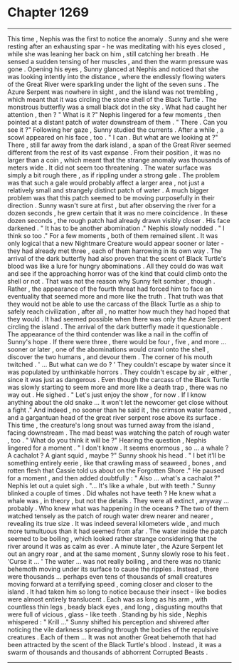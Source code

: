 
# Chapter 1269


---

This time , Nephis was the first to notice the anomaly . Sunny and she were resting after an exhausting spar - he was meditating with his eyes closed , while she was leaning her back on him , still catching her breath .
He sensed a sudden tensing of her muscles , and then the warm pressure was gone . Opening his eyes , Sunny glanced at Nephis and noticed that she was looking intently into the distance , where the endlessly flowing waters of the Great River were sparkling under the light of the seven suns .
The Azure Serpent was nowhere in sight , and the island was not trembling , which meant that it was circling the stone shell of the Black Turtle . The monstrous butterfly was a small black dot in the sky . What had caught her attention , then ?
" What is it ?"
Nephis lingered for a few moments , then pointed at a distant patch of water downstream of them .
" There . Can you see it ?"
Following her gaze , Sunny studied the currents . After a while , a scowl appeared on his face , too .
" I can . But what are we looking at ?"
There , still far away from the dark island , a span of the Great River seemed different from the rest of its vast expanse . From their position , it was no larger than a coin , which meant that the strange anomaly was thousands of meters wide .
It did not seem too threatening . The water surface was simply a bit rough there , as if rippling under a strong gale . The problem was that such a gale would probably affect a larger area , not just a relatively small and strangely distinct patch of water .
A much bigger problem was that this patch seemed to be moving purposefully in their direction . Sunny wasn't sure at first , but after observing the river for a dozen seconds , he grew certain that it was no mere coincidence .
In these dozen seconds , the rough patch had already drawn visibly closer .
His face darkened .
" It has to be another abomination ."
Nephis slowly nodded .
" I think so too ."
For a few moments , both of them remained silent . It was only logical that a new Nightmare Creature would appear sooner or later - they had already met three , each of them harrowing in its own way . The arrival of the dark butterfly had also proven that the scent of Black Turtle's blood was like a lure for hungry abominations .
All they could do was wait and see if the approaching horror was of the kind that could climb onto the shell or not .
That was not the reason why Sunny felt somber , though . Rather , the appearance of the fourth threat had forced him to face an eventuality that seemed more and more like the truth .
That truth was that they would not be able to use the carcass of the Black Turtle as a ship to safely reach civilization , after all , no matter how much they had hoped that they would . It had seemed possible when there was only the Azure Serpent circling the island . The arrival of the dark butterfly made it questionable .
The appearance of the third contender was like a nail in the coffin of Sunny's hope . If there were three , there would be four , five , and more ... sooner or later , one of the abominations would crawl onto the shell , discover the two humans , and devour them .
The corner of his mouth twitched .
' ... But what can we do ? '
They couldn't escape by water since it was populated by unthinkable horrors . They couldn't escape by air , either , since it was just as dangerous . Even though the carcass of the Black Turtle was slowly starting to seem more and more like a death trap , there was no way out .
He sighed .
" Let's just enjoy the show , for now . If I know anything about the old snake ... it won't let the newcomer get close without a fight ."
And indeed , no sooner than he said it , the crimson water foamed , and a gargantuan head of the great river serpent rose above its surface . This time , the creature's long snout was turned away from the island , facing downstream . The mad beast was watching the patch of rough water , too .
" What do you think it will be ?"
Hearing the question , Nephis lingered for a moment .
" I don't know . It seems enormous , so ... a whale ? A cachalot ? A giant squid , maybe ?"
Sunny shook his head .
" I bet it'll be something entirely eerie , like that crawling mass of seaweed , bones , and rotten flesh that Cassie told us about on the Forgotten Shore ."
He paused for a moment , and then added doubtfully :
" Also ... what's a cachalot ?"
Nephis let out a quiet sigh .
"... It's like a whale , but with teeth ."
Sunny blinked a couple of times .
Did whales not have teeth ? He knew what a whale was , in theory , but not the details . They were all extinct , anyway ... probably .
Who knew what was happening in the oceans ?
The two of them watched tensely as the patch of rough water drew nearer and nearer , revealing its true size . It was indeed several kilometers wide , and much more tumultuous than it had seemed from afar . The water inside the patch seemed to be boiling , which looked rather strange considering that the river around it was as calm as ever .
A minute later , the Azure Serpent let out an angry roar , and at the same moment , Sunny slowly rose to his feet .
'Curse it ... '
The water ... was not really boiling , and there was no titanic behemoth moving under its surface to cause the ripples .
Instead , there were thousands ... perhaps even tens of thousands of small creatures moving forward at a terrifying speed , coming closer and closer to the island .
It had taken him so long to notice because their insect - like bodies were almost entirely translucent . Each was as long as his arm , with countless thin legs , beady black eyes , and long , disgusting mouths that were full of vicious , glass - like teeth .
Standing by his side , Nephis whispered :
" Krill ..."
Sunny shifted his perception and shivered after noticing the vile darkness spreading through the bodies of the repulsive creatures . Each of them ... It was not another Great behemoth that had been attracted by the scent of the Black Turtle's blood .
Instead , it was a swarm of thousands and thousands of abhorrent Corrupted Beasts .

---

